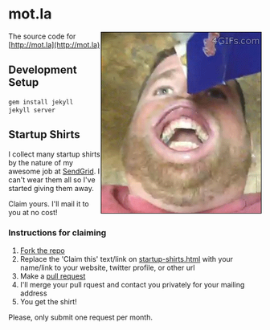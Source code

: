 # mot.la

<img src="https://raw.githubusercontent.com/motdotla/motdotla.github.io/master/images/motdotla.github.io.gif" alt="motdotla.github.io" align="right" width="320" />

The source code for [http://mot.la](http://mot.la)

## Development Setup

```
gem install jekyll
jekyll server
```

## Startup Shirts

I collect many startup shirts by the nature of my awesome job at [SendGrid](http://sendgrid.com). I can't wear them all so I've started giving them away.

Claim yours. I'll mail it to you at no cost!

### Instructions for claiming

1. [Fork the repo](https://github.com/motdotla/motdotla.github.com/fork)
2. Replace the 'Claim this' text/link on [startup-shirts.html](https://github.com/motdotla/motdotla.github.com/blob/master/startup-shirts.html) with your name/link to your website, twitter profile, or other url
3. Make a [pull request](https://github.com/motdotla/motdotla.github.com/pulls)  
4. I'll merge your pull rquest and contact you privately for your mailing address
5. You get the shirt! 

Please, only submit one request per month.
